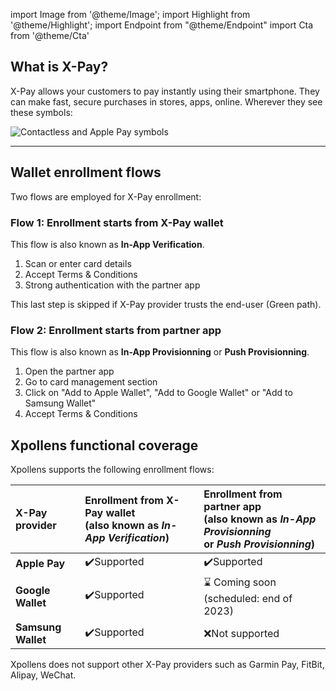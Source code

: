 import Image from '@theme/Image';
import Highlight from '@theme/Highlight';
import Endpoint from "@theme/Endpoint"
import Cta from '@theme/Cta'

## What is X-Pay?

X-Pay allows your customers to pay instantly using their smartphone. They can make fast, secure purchases in stores, apps, online. Wherever they see these symbols:

<Image src="docs/Card_Symbol_Contactless+Apple-Pay.png" alt="Contactless and Apple Pay symbols"/>

---

## Wallet enrollment flows

Two flows are employed for X-Pay enrollment:

### Flow 1: Enrollment starts from X-Pay wallet

This flow is also known as **In-App Verification**.

1. Scan or enter card details
2. Accept Terms & Conditions
3. Strong authentication with the partner app

This last step is skipped if X-Pay provider trusts the end-user (Green path).

### Flow 2: Enrollment starts from partner app

This flow is also known as **In-App Provisionning** or **Push Provisionning**.

1. Open the partner app
2. Go to card management section
3. Click on "Add to Apple Wallet", "Add to Google Wallet" or "Add to Samsung Wallet"
4. Accept Terms & Conditions

## Xpollens functional coverage

Xpollens supports the following enrollment flows:

| X-Pay provider | Enrollment from X-Pay wallet <br /> (also known as *In-App Verification*) | Enrollment from partner app <br/> (also known as *In-App Provisionning* <br /> or *Push Provisionning*) |
|:---|:---|:---|
| **Apple Pay**  |✔️Supported |✔️Supported     |
| **Google Wallet** |✔️Supported |⌛ Coming soon <br /> (scheduled: end of 2023) |
| **Samsung Wallet**|✔️Supported |❌Not supported |

Xpollens does not support other X-Pay providers such as Garmin Pay, FitBit, Alipay, WeChat.

<Cta
  context="doc"
  ui="button"
  link="/use-cases/xpay/X-Pay"
  label="Detailed X-Pay documentation"
/>
